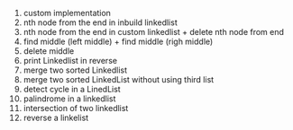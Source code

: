 1. custom implementation
2. nth node from the end in inbuild linkedlist
3. nth node from the end in custom linkedlist + delete nth node from end 
4. find middle (left middle)  + find middle (righ middle)
5. delete middle
6. print Linkedlist in reverse
7. merge two sorted Linkedlist
8. merge two sorted LinkedList without using third list
9. detect cycle in a LinedList
10. palindrome in a linkedlist
11. intersection of two linkedlist
12. reverse a linkelist